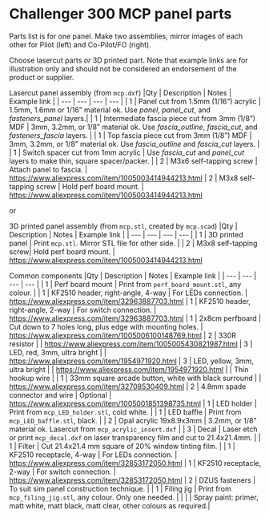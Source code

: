 # Challenger 300 MCP panel parts		

Parts list is for one panel. Make two assemblies, mirror images of each other for Pilot (left) and Co-Pilot/FO (right).

Choose lasercut parts _or_ 3D printed part. Note that example links are for illustration only and should not be considered an endorsement of the product or supplier.

Lasercut panel assembly (from `mcp.dxf`)
|Qty | Description | Notes | Example link |
| --- | --- | --- | --- |
| 1	| Panel cut from 1.5mm (1/16”) acrylic | 1.5mm, 1.6mm or 1/16” material ok. Use _panel_, _panel_cut_, and _fasteners_panel_ layers.|
| 1	| Intermediate fascia piece cut from 3mm (1/8”) MDF | 3mm, 3.2mm, or 1/8” material ok. Use _fascia_outline_, _fascia_cut_, and _fasteners_fascia_ layers. |
| 1 | Top fascia piece cut from 3mm (1/8”) MDF | 3mm, 3.2mm, or 1/8” material ok. Use _fascia_outline_ and _fascia_cut_ layers. |
| 1 | Switch spacer cut from 1mm acrylic | Use _fascia_cut_ and _panel_cut_ layers to make thin, square spacer/packer. |
| 2 | M3x6 self-tapping screw | Attach panel to fascia. | https://www.aliexpress.com/item/1005003414944213.html
| 2 | M3x8 self-tapping screw | Hold perf board mount. | https://www.aliexpress.com/item/1005003414944213.html

or

3D printed panel assembly (from `mcp.stl`, created by `mcp.scad`)
|Qty | Description | Notes | Example link |
| --- | --- | --- | --- |
| 1 | 3D printed panel | Print `mcp.stl`. Mirror STL file for other side. |
| 2 | M3x8 self-tapping screw| Hold perf board mount. | https://www.aliexpress.com/item/1005003414944213.html


Common components
|Qty | Description | Notes | Example link |
| --- | --- | --- | --- |
| 1 | Perf board mount | Print from `perf_board_mount.stl`, any colour. |
| 1 | KF2510 header, right-angle, 4-way | For LEDs connection. | https://www.aliexpress.com/item/32963887703.html
| 1 | KF2510 header, right-angle, 2-way | For switch connection. | https://www.aliexpress.com/item/32963887703.html
| 1 | 2x8cm perfboard | Cut down to 7 holes long, plus edge with mounting holes. | https://www.aliexpress.com/item/1005006100148769.html
| 2 | 330R resistor | | https://www.aliexpress.com/item/1005005430821987.html
| 3 | LED, red, 3mm, ultra bright | | https://www.aliexpress.com/item/1954971920.html
| 3 | LED, yellow, 3mm, ultra bright | | https://www.aliexpress.com/item/1954971920.html
| | Thin hookup wire |
| 1 | 33mm square arcade button, white with black surround | | https://www.aliexpress.com/item/32708530409.html
| 2 | 4.8mm spade connector and wire | Optional | https://www.aliexpress.com/item/1005001851398735.html
| 1 | LED holder | Print from `mcp_LED_holder.stl`, cold white. |
| 1 | LED baffle | Print from `mcp_LED_baffle.stl`, black. |
| 2 | Opal acrylic 19x8.9x3mm | 3.2mm, or 1/8” material ok. Lasercut from `mcp_acrylic_insert.dxf` |
| 3 | Decal | Laser etch or print `mcp_decal.dxf` on laser transparency film and cut to 21.4x21.4mm. |
| 1 | Filter | Cut 21.4x21.4 mm square of 20% window tinting film. |
| 1	| KF2510 receptacle, 4-way | For LEDs connection. | https://www.aliexpress.com/item/32853172050.html
| 1 | KF2510 receptacle, 2-way | For switch connection. | https://www.aliexpress.com/item/32853172050.html
| 2 | DZUS fasteners | To suit sim panel construction technique. |
| 1 | Filing jig | Print from `mcp_filing_jig.stl`, any colour. Only one needed. |
| | | Spray paint: primer, matt white, matt black, matt clear, other colours as required.|

